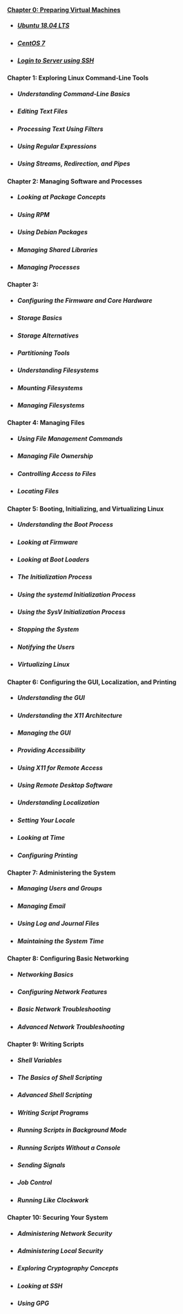 
#### [Chapter 0: Preparing Virtual Machines](00-vm-installation)
- ##### [Ubuntu 18.04 LTS](00-vm-installation/UBUNTU-README.md)
- ##### [CentOS 7](00-vm-installation/CENTOS-README.md)
- ##### [Login to Server using SSH](00-vm-installation/SSH-README.md)


#### Chapter 1: Exploring Linux Command-Line Tools
- ##### Understanding Command-Line Basics
- ##### Editing Text Files
- ##### Processing Text Using Filters
- ##### Using Regular Expressions
- ##### Using Streams, Redirection, and Pipes

#### Chapter 2: Managing Software and Processes
- ##### Looking at Package Concepts
- ##### Using RPM
- ##### Using Debian Packages
- ##### Managing Shared Libraries
- ##### Managing Processes


#### Chapter 3:
- ##### Configuring the Firmware and Core Hardware
- ##### Storage Basics
- ##### Storage Alternatives
- ##### Partitioning Tools
- ##### Understanding Filesystems
- ##### Mounting Filesystems
- ##### Managing Filesystems


#### Chapter 4: Managing Files
- ##### Using File Management Commands
- ##### Managing File Ownership
- ##### Controlling Access to Files
- ##### Locating Files


#### Chapter 5: Booting, Initializing, and Virtualizing Linux
- ##### Understanding the Boot Process
- ##### Looking at Firmware
- ##### Looking at Boot Loaders
- ##### The Initialization Process
- ##### Using the systemd Initialization Process
- ##### Using the SysV Initialization Process
- ##### Stopping the System
- ##### Notifying the Users
- ##### Virtualizing Linux


#### Chapter 6: Configuring the GUI, Localization, and Printing
- ##### Understanding the GUI
- ##### Understanding the X11 Architecture
- ##### Managing the GUI
- ##### Providing Accessibility
- ##### Using X11 for Remote Access
- ##### Using Remote Desktop Software
- ##### Understanding Localization
- ##### Setting Your Locale
- ##### Looking at Time
- ##### Configuring Printing


#### Chapter 7: Administering the System
- ##### Managing Users and Groups
- ##### Managing Email
- ##### Using Log and Journal Files
- ##### Maintaining the System Time

#### Chapter 8: Configuring Basic Networking
- ##### Networking Basics
- ##### Configuring Network Features
- ##### Basic Network Troubleshooting
- ##### Advanced Network Troubleshooting

#### Chapter 9: Writing Scripts
- ##### Shell Variables
- ##### The Basics of Shell Scripting
- ##### Advanced Shell Scripting
- ##### Writing Script Programs
- ##### Running Scripts in Background Mode
- ##### Running Scripts Without a Console
- ##### Sending Signals
- ##### Job Control
- ##### Running Like Clockwork


#### Chapter 10: Securing Your System
- ##### Administering Network Security
- ##### Administering Local Security
- ##### Exploring Cryptography Concepts
- ##### Looking at SSH
- ##### Using GPG
















